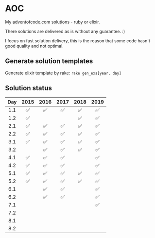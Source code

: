 # AOC

My adventofcode.com solutions - ruby or elixir.

There solutions are delivered as is without any guarantee. :)

I focus on fast solution delivery, this is the reason that some code hasn't good quality and not optimal.

## Generate solution templates

Generate elixir template by rake: `rake gen_exs[year, day]`

## Solution status
| Day | 2015 | 2016 | 2017 | 2018 | 2019 |
| :-: | :--: | :--: | :--: | :--: | :--: |
| 1.1 | ✅   | ✅   | ✅   | ✅  |  ✅    |
| 1.2 | ✅   |      |      | ✅  | ✅      |
| 2.1 |  ✅    |  ✅    |  ✅    |  ✅    | ✅      |
| 2.2 |  ✅    |  ✅    |  ✅    |  ✅    | ✅      |
| 3.1 |  ✅    |  ✅    |  ✅    |  ✅    |   ✅    |
| 3.2 |      |    ✅  |   ✅   |  ✅    |    ✅   |
| 4.1 |  ✅    |  ✅    |   ✅   |      |     ✅  |
| 4.2 |  ✅    |  ✅    |   ✅   |      |     ✅  |
| 5.1 |  ✅    |  ✅    |  ✅    |  ✅    | ✅      |
| 5.2 |  ✅    |  ✅    |  ✅    |  ✅    | ✅      |
| 6.1 |      |   ✅   |  ✅   |      |     ✅   |
| 6.2 |      |    ✅  |  ✅    |      |   ✅    |
| 7.1 |      |      |      |      |   ✅    |
| 7.2 |      |      |      |      |       |
| 8.1 |      |      |      |      |       |
| 8.2 |      |      |      |      |       |

